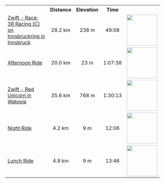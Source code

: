 <table>
    <tr>
        <th></th>
        <th align="center">Distance</th>
        <th align="center">Elevation</th>
        <th align="center">Time</th>
        <th></th>
    </tr>
            <tr>
            <td><a href="https://www.strava.com/activities/9162422046">Zwift - Race: 3R Racing (C) on Innsbruckring in Innsbruck</a></td>
            <td align="center">28.2 km</td>
            <td align="center">238 m</td>
            <td align="center">49:08</td>
                            <td><img src="https://raw.githubusercontent.com/robiningelbrecht/strava-activities/master/files/activities/9162422046/103ab394-fe20-11ed-9942-9a34a3268d72.png" width="100" /></td>
                    </tr>
            <tr>
            <td><a href="https://www.strava.com/activities/9157342987">Afternoon Ride</a></td>
            <td align="center">20.0 km</td>
            <td align="center">23 m</td>
            <td align="center">1:07:38</td>
                            <td><img src="https://raw.githubusercontent.com/robiningelbrecht/strava-activities/master/files/activities/9157342987/6eef28e6-fd73-11ed-b177-00224804aad3.png" width="100" /></td>
                    </tr>
            <tr>
            <td><a href="https://www.strava.com/activities/9155976770">Zwift - Red Unicorn in Watopia</a></td>
            <td align="center">35.6 km</td>
            <td align="center">768 m</td>
            <td align="center">1:30:13</td>
                            <td><img src="https://raw.githubusercontent.com/robiningelbrecht/strava-activities/master/files/activities/9155976770/6cdaa4d6-fd73-11ed-9f5a-00224804aad3.png" width="100" /></td>
                    </tr>
            <tr>
            <td><a href="https://www.strava.com/activities/9152881957">Night Ride</a></td>
            <td align="center">4.2 km</td>
            <td align="center">9 m</td>
            <td align="center">12:06</td>
                            <td><img src="https://raw.githubusercontent.com/robiningelbrecht/strava-activities/master/files/activities/9152881957/6c30ad96-fd73-11ed-808c-00224804aad3.png" width="100" /></td>
                    </tr>
            <tr>
            <td><a href="https://www.strava.com/activities/9148704237">Lunch Ride</a></td>
            <td align="center">4.9 km</td>
            <td align="center">9 m</td>
            <td align="center">13:46</td>
                            <td><img src="https://raw.githubusercontent.com/robiningelbrecht/strava-activities/master/files/activities/9148704237/103a09f2-fc82-11ed-b9c2-000d3a10a046.png" width="100" /></td>
                    </tr>
    </table>